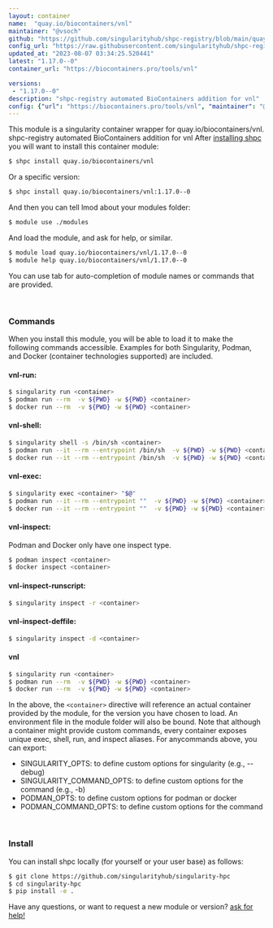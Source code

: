```yaml
---
layout: container
name:  "quay.io/biocontainers/vnl"
maintainer: "@vsoch"
github: "https://github.com/singularityhub/shpc-registry/blob/main/quay.io/biocontainers/vnl/container.yaml"
config_url: "https://raw.githubusercontent.com/singularityhub/shpc-registry/main/quay.io/biocontainers/vnl/container.yaml"
updated_at: "2023-08-07 03:34:25.520441"
latest: "1.17.0--0"
container_url: "https://biocontainers.pro/tools/vnl"

versions:
 - "1.17.0--0"
description: "shpc-registry automated BioContainers addition for vnl"
config: {"url": "https://biocontainers.pro/tools/vnl", "maintainer": "@vsoch", "description": "shpc-registry automated BioContainers addition for vnl", "latest": {"1.17.0--0": "sha256:c815800e7c93c164a2e7dc46793b011e03083873c505809adfe11382ca7e88b0"}, "tags": {"1.17.0--0": "sha256:c815800e7c93c164a2e7dc46793b011e03083873c505809adfe11382ca7e88b0"}, "docker": "quay.io/biocontainers/vnl"}
---
```


This module is a singularity container wrapper for quay.io/biocontainers/vnl.
shpc-registry automated BioContainers addition for vnl
After [installing shpc](#install) you will want to install this container module:


```bash
$ shpc install quay.io/biocontainers/vnl
```

Or a specific version:

```bash
$ shpc install quay.io/biocontainers/vnl:1.17.0--0
```

And then you can tell lmod about your modules folder:

```bash
$ module use ./modules
```

And load the module, and ask for help, or similar.

```bash
$ module load quay.io/biocontainers/vnl/1.17.0--0
$ module help quay.io/biocontainers/vnl/1.17.0--0
```

You can use tab for auto-completion of module names or commands that are provided.

<br>

### Commands

When you install this module, you will be able to load it to make the following commands accessible.
Examples for both Singularity, Podman, and Docker (container technologies supported) are included.

#### vnl-run:

```bash
$ singularity run <container>
$ podman run --rm  -v ${PWD} -w ${PWD} <container>
$ docker run --rm  -v ${PWD} -w ${PWD} <container>
```

#### vnl-shell:

```bash
$ singularity shell -s /bin/sh <container>
$ podman run --it --rm --entrypoint /bin/sh  -v ${PWD} -w ${PWD} <container>
$ docker run --it --rm --entrypoint /bin/sh  -v ${PWD} -w ${PWD} <container>
```

#### vnl-exec:

```bash
$ singularity exec <container> "$@"
$ podman run --it --rm --entrypoint ""  -v ${PWD} -w ${PWD} <container> "$@"
$ docker run --it --rm --entrypoint ""  -v ${PWD} -w ${PWD} <container> "$@"
```

#### vnl-inspect:

Podman and Docker only have one inspect type.

```bash
$ podman inspect <container>
$ docker inspect <container>
```

#### vnl-inspect-runscript:

```bash
$ singularity inspect -r <container>
```

#### vnl-inspect-deffile:

```bash
$ singularity inspect -d <container>
```



#### vnl

```bash
$ singularity run <container>
$ podman run --rm  -v ${PWD} -w ${PWD} <container>
$ docker run --rm  -v ${PWD} -w ${PWD} <container>
```


In the above, the `<container>` directive will reference an actual container provided
by the module, for the version you have chosen to load. An environment file in the
module folder will also be bound. Note that although a container
might provide custom commands, every container exposes unique exec, shell, run, and
inspect aliases. For anycommands above, you can export:

 - SINGULARITY_OPTS: to define custom options for singularity (e.g., --debug)
 - SINGULARITY_COMMAND_OPTS: to define custom options for the command (e.g., -b)
 - PODMAN_OPTS: to define custom options for podman or docker
 - PODMAN_COMMAND_OPTS: to define custom options for the command

<br>

### Install

You can install shpc locally (for yourself or your user base) as follows:

```bash
$ git clone https://github.com/singularityhub/singularity-hpc
$ cd singularity-hpc
$ pip install -e .
```

Have any questions, or want to request a new module or version? [ask for help!](https://github.com/singularityhub/singularity-hpc/issues)
